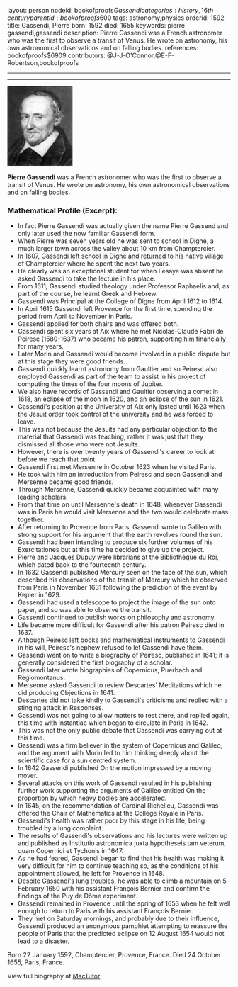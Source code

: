 layout: person
nodeid: bookofproofs$Gassendi
categories: history,16th-century
parentid: bookofproofs$600
tags: astronomy,physics
orderid: 1592
title: Gassendi, Pierre
born: 1592
died: 1655
keywords: pierre gassendi,gassendi
description: Pierre Gassendi was a French astronomer who was the first to observe a transit of Venus. He wrote on astronomy, his own astronomical observations and on falling bodies.
references: bookofproofs$6909
contributors: @J-J-O'Connor,@E-F-Robertson,bookofproofs

---



---

![Gassendi.jpg](https://github.com/bookofproofs/bookofproofs.github.io/blob/main/_sources/_assets/images/portraits/Gassendi.jpg?raw=true)

**Pierre Gassendi** was a French astronomer who was the first to observe a transit of Venus. He wrote on astronomy, his own astronomical observations and on falling bodies.

### Mathematical Profile (Excerpt):
* In fact Pierre Gassendi was actually given the name Pierre Gassend and only later used the now familiar Gassendi form.
* When Pierre was seven years old he was sent to school in Digne, a much larger town across the valley about 10 km from Champtercier.
* In 1607, Gassendi left school in Digne and returned to his native village of Champtercier where he spent the next two years.
* He clearly was an exceptional student for when Fesaye was absent he asked Gassendi to take the lecture in his place.
* From 1611, Gassendi studied theology under Professor Raphaelis and, as part of the course, he learnt Greek and Hebrew.
* Gassendi was Principal at the College of Digne from April 1612 to 1614.
* In April 1615 Gassendi left Provence for the first time, spending the period from April to November in Paris.
* Gassendi applied for both chairs and was offered both.
* Gassendi spent six years at Aix where he met Nicolas-Claude Fabri de Peiresc (1580-1637) who became his patron, supporting him financially for many years.
* Later Morin and Gassendi would become involved in a public dispute but at this stage they were good friends.
* Gassendi quickly learnt astronomy from Gaultier and so Peiresc also employed Gassendi as part of the team to assist in his project of computing the times of the four moons of Jupiter.
* We also have records of Gassendi and Gaultier observing a comet in 1618, an eclipse of the moon in 1620, and an eclipse of the sun in 1621.
* Gassendi's position at the University of Aix only lasted until 1623 when the Jesuit order took control of the university and he was forced to leave.
* This was not because the Jesuits had any particular objection to the material that Gassendi was teaching, rather it was just that they dismissed all those who were not Jesuits.
* However, there is over twenty years of Gassendi's career to look at before we reach that point.
* Gassendi first met Mersenne in October 1623 when he visited Paris.
* He took with him an introduction from Peiresc and soon Gassendi and Mersenne became good friends.
* Through Mersenne, Gassendi quickly became acquainted with many leading scholars.
* From that time on until Mersenne's death in 1648, whenever Gassendi was in Paris he would visit Mersenne and the two would celebrate mass together.
* After returning to Provence from Paris, Gassendi wrote to Galileo with strong support for his argument that the earth revolves round the sun.
* Gassendi had been intending to produce six further volumes of his Exercitationes  but at this time he decided to give up the project.
* Pierre and Jacques Dupuy were librarians at the Bibliothèque du Roi, which dated back to the fourteenth century.
* In 1632 Gassendi published Mercury seen on the face of the sun, which described his observations of the transit of Mercury which he observed from Paris in November 1631 following the prediction of the event by Kepler in 1629.
* Gassendi had used a telescope to project the image of the sun onto paper, and so was able to observe the transit.
* Gassendi continued to publish works on philosophy and astronomy.
* Life became more difficult for Gassendi after his patron Peiresc died in 1637.
* Although Peiresc left books and mathematical instruments to Gassendi in his will, Peiresc's nephew refused to let Gassendi have them.
* Gassendi went on to write a biography of Peiresc, published in 1641; it is generally considered the first biography of a scholar.
* Gassendi later wrote biographies of Copernicus, Puerbach and Regiomontanus.
* Mersenne asked Gassendi to review Descartes' Meditations which he did producing Objections in 1641.
* Descartes did not take kindly to Gassendi's criticisms and replied with a stinging attack in Responses.
* Gassendi was not going to allow matters to rest there, and replied again, this time with Instantiae which began to circulate in Paris in 1642.
* This was not the only public debate that Gassendi was carrying out at this time.
* Gassendi was a firm believer in the system of Copernicus and Galileo, and the argument with Morin led to him thinking deeply about the scientific case for a sun centred system.
* In 1642 Gassendi published On the motion impressed by a moving mover.
* Several attacks on this work of Gassendi resulted in his publishing further work supporting the arguments of Galileo entitled On the proportion by which heavy bodies are accelerated.
* In 1645, on the recommendation of Cardinal Richelieu, Gassendi was offered the Chair of Mathematics at the Collège Royale in Paris.
* Gassendi's health was rather poor by this stage in his life, being troubled by a lung complaint.
* The results of Gassendi's observations and his lectures were written up and published as Institutio astronomica juxta hypotheseis tam veterum, quam Copernici et Tychonis in 1647.
* As he had feared, Gassendi began to find that his health was making it very difficult for him to continue teaching so, as the conditions of his appointment allowed, he left for Provence in 1648.
* Despite Gassendi's lung troubles, he was able to climb a mountain on 5 February 1650 with his assistant François Bernier and confirm the findings of the Puy de Dôme experiment.
* Gassendi remained in Provence until the spring of 1653 when he felt well enough to return to Paris with his assistant François Bernier.
* They met on Saturday mornings, and probably due to their influence, Gassendi produced an anonymous pamphlet attempting to reassure the people of Paris that the predicted eclipse on 12 August 1654 would not lead to a disaster.

Born 22 January 1592, Champtercier, Provence, France. Died 24 October 1655, Paris, France.

View full biography at [MacTutor](https://mathshistory.st-andrews.ac.uk/Biographies/Gassendi/)
